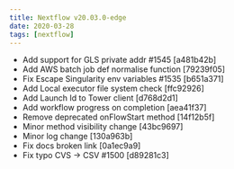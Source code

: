 ```yaml
---
title: Nextflow v20.03.0-edge
date: 2020-03-28
tags: [nextflow]
---
```


- Add support for GLS private addr #1545 [a481b42b]
- Add AWS batch job def normalise function [79239f05]
- Fix Escape Singularity env variables #1535 [b651a371]
- Add Local executor file system check [ffc92926]
- Add Launch Id to Tower client [d768d2d1]
- Add workflow progress on completion [aea41f37]
- Remove deprecated onFlowStart method [14f12b5f]
- Minor method visibility change [43bc9697]
- Minor log change [130a963b]
- Fix docs broken link [0a1ec9a9]
- Fix typo CVS -> CSV #1500 [d89281c3]
